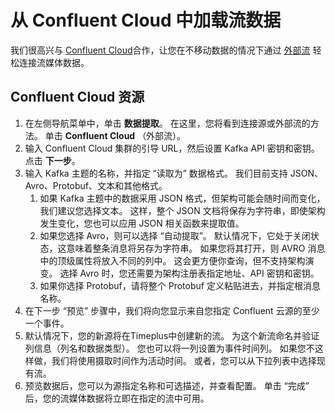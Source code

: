 # 从 Confluent Cloud 中加载流数据

我们很高兴与 [Confluent Cloud](https://www.confluent.io/confluent-cloud/?utm_campaign=tm.pmm_cd.2023_partner_cwc_timeplus_generic&utm_source=timeplus&utm_medium=partnerref)合作，让您在不移动数据的情况下通过 [外部流](working-with-streams#external_stream) 轻松连接流媒体数据。

## Confluent Cloud 资源

1. 在左侧导航菜单中，单击 **数据提取**。 在这里，您将看到连接源或外部流的方法。 单击 **Confluent Cloud** （外部流）。
2. 输入 Confluent Cloud 集群的引导 URL，然后设置 Kafka API 密钥和密钥。 点击 **下一步**。
3. 输入 Kafka 主题的名称，并指定 “读取为” 数据格式。 我们目前支持 JSON、Avro、Protobuf、文本和其他格式。
    1. 如果 Kafka 主题中的数据采用 JSON 格式，但架构可能会随时间而变化，我们建议您选择文本。 这样，整个 JSON 文档将保存为字符串，即使架构发生变化，您也可以应用 JSON 相关函数来提取值。
    2. 如果您选择 Avro，则可以选择 “自动提取”。 默认情况下，它处于关闭状态，这意味着整条消息将另存为字符串。 如果您将其打开，则 AVRO 消息中的顶级属性将放入不同的列中。 这会更方便你查询，但不支持架构演变。 选择 Avro 时，您还需要为架构注册表指定地址、API 密钥和密钥。
    3. 如果你选择 Protobuf，请将整个 Protobuf 定义粘贴进去，并指定根消息名称。
4. 在下一步 “预览” 步骤中，我们将向您显示来自您指定 Confluent 云源的至少一个事件。
5. 默认情况下，您的新源将在Timeplus中创建新的流。 为这个新流命名并验证列信息（列名和数据类型）。 您也可以将一列设置为事件时间列。 如果您不这样做，我们将使用摄取时间作为活动时间。 或者，您可以从下拉列表中选择现有流。
6. 预览数据后，您可以为源指定名称和可选描述，并查看配置。 单击 “完成” 后，您的流媒体数据将立即在指定的流中可用。 
